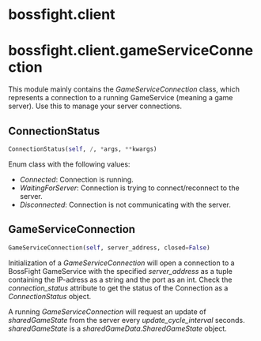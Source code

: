 <h1 id="bossfight.client">bossfight.client</h1>


<h1 id="bossfight.client.gameServiceConnection">bossfight.client.gameServiceConnection</h1>


This module mainly contains the *GameServiceConnection* class, which represents a connection to a
running GameService (meaning a game server). Use this to manage your server connections.

<h2 id="bossfight.client.gameServiceConnection.ConnectionStatus">ConnectionStatus</h2>

```python
ConnectionStatus(self, /, *args, **kwargs)
```

Enum class with the following values:
- *Connected*: Connection is running.
- *WaitingForServer*: Connection is trying to connect/reconnect to the server.
- *Disconnected*: Connection is not communicating with the server.

<h2 id="bossfight.client.gameServiceConnection.GameServiceConnection">GameServiceConnection</h2>

```python
GameServiceConnection(self, server_address, closed=False)
```

Initialization of a *GameServiceConnection* will open a connection to a BossFight GameService
with the specified *server_address* as a tuple containing the IP-adress as a string and the
port as an int. Check the *connection_status* attribute to get the status of the Connection as
a *ConnectionStatus* object.

A running *GameServiceConnection* will request an update of *sharedGameState* from the server
every *update_cycle_interval* seconds.
*sharedGameState* is a *sharedGameData.SharedGameState* object.

